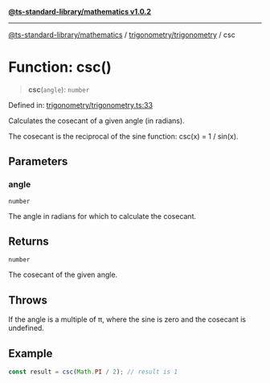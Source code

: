 [**@ts-standard-library/mathematics v1.0.2**](../../../README.md)

***

[@ts-standard-library/mathematics](../../../README.md) / [trigonometry/trigonometry](../README.md) / csc

# Function: csc()

> **csc**(`angle`): `number`

Defined in: [trigonometry/trigonometry.ts:33](https://github.com/gabaudette/ts-stdlib/blob/4a412e6fb273dc9fcab54b84c05921f52dac4b3f/packages/mathematics/src/trigonometry/trigonometry.ts#L33)

Calculates the cosecant of a given angle (in radians).

The cosecant is the reciprocal of the sine function: csc(x) = 1 / sin(x).

## Parameters

### angle

`number`

The angle in radians for which to calculate the cosecant.

## Returns

`number`

The cosecant of the given angle.

## Throws

If the angle is a multiple of π, where the sine is zero and the cosecant is undefined.

## Example

```typescript
const result = csc(Math.PI / 2); // result is 1
```
